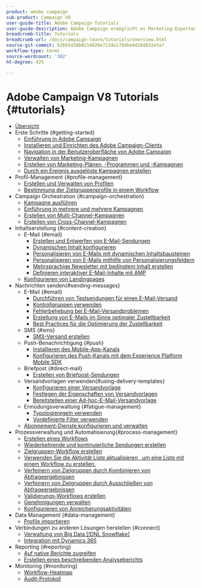 ```yaml
---
product: adobe campaign
sub-product: Campaign V8
user-guide-title: Adobe Campaign Tutorials
user-guide-description: Adobe Campaign ermöglicht es Marketing-Experten, Kundenerlebnisse übergreifend zu gestalten und bietet eine Umgebung für die visuelle Kampagnenorchestrierung, Interaktionsverwaltung in Echtzeit und die kanalübergreifende Ausführung.
breadcrumb-title: Tutorials
breadcrumb-url: /docs/campaign-learn/tutorials/overview.html
source-git-commit: 626b5430b0214926e7134a178dbe4d10d832e5a7
workflow-type: tm+mt
source-wordcount: '302'
ht-degree: 42%

---
```



# Adobe Campaign V8 Tutorials {#tutorials}

+ [Übersicht](/help/overview.md)
+ Erste Schritte {#getting-started}
   + [Einführung in Adobe Campaign](/help/getting-started/introduction-to-adobe-campaign.md)
   + [Installieren und Einrichten des Adobe Campaign-Clients](/help/getting-started/install-and-setup-the-adobe-campaign-client.md)
   + [Navigation in der Benutzeroberfläche von Adobe Campaign ](/help/getting-started/explore-the-adobe-campaign-user-interface.md)
   + [Verwalten von Marketing-Kampagnen](/help/getting-started/manage-marketing-campaigns.md)
   + [Erstellen von Marketing-Plänen, -Programmen und -Kampagnen](/help/getting-started/create-a-marketing-plan-programs-and-campaigns.md)
   + [Durch ein Ereignis ausgelöste Kampagnen erstellen](/help/getting-started/create-event-triggered-campaigns.md)
+ Profil-Management {#profile-management}
   + [Erstellen und Verwalten von Profilen](/help/profile-management/create-and-manage-profiles.md)
   + [Bestimmung der Zielgruppenprofile in einem Workflow](/help/profile-management/target-profiles-in-a-workflow.md)
+ Campaign Orchestration {#campaign-orchestration}
   + [Kampagne ausführen](/help/orchestrate-campaigns/execute-a-campaign.md)
   + [Einführung in mehrere und mehrere Kampagnen](/help/orchestrate-campaigns/introduction-to-cross-and-multi-channel-campaigns.md)
   + [Erstellen von Multi-Channel-Kampagnen](/help/orchestrate-campaigns/multi-channel-campaigns.md)
   + [Erstellen von Cross-Channel-Kampagnen](/help/orchestrate-campaigns/cross-channel-campaigns.md)
+ Inhaltserstellung {#content-creation}
   + E-Mail {#email}
      + [Erstellen und Entwerfen von E-Mail-Sendungen](/help/content-creation/create-and-design-email-deliveries.md)
      + [Dynamischen Inhalt konfigurieren](/help/content-creation/configure-dynamic-content.md)
      + [Personalisieren von E-Mails mit dynamischen Inhaltsbausteinen](/help/content-creation/personalize-using-dynamic-content-blocks.md)
      + [Personalisieren von E-Mails mithilfe von Personalisierungsfeldern](/help/content-creation/personalize-emails-using-personalization-fields.md)
      + [Mehrsprachige Newsletter mit bedingtem Inhalt erstellen](/help/content-creation/create-a-multilingual-newsletter-using-conditional-content.md)
      + [Definieren interaktiver E-Mail-Inhalte mit AMP](/help/content-creation/design-interactive-email-content-with-amp.md)
   + [Konfigurieren von Landingpages](/help/content-creation/configure-landingpages.md)
+ Nachrichten senden{#sending-messages}
   + E-Mail {#email}
      + [Durchführen von Testsendungen für einen E-Mail-Versand ](/help/send-messages/email/send-and-validate-proofs.md)
      + [Kontrollgruppen verwenden](/help/send-messages/email/use-control-groups.md)
      + [Fehlerbehebung bei E-Mail-Versandproblemen](/help/send-messages/email/troubleshoot-email-delivery-issues.md)
      + [Erstellung von E-Mails im Sinne optimaler Zustellbarkeit](/help/send-messages/email/design-emails-for-deliverability.md)
      + [Best Practices für die Optimierung der Zustellbarkeit](https://experienceleague.adobe.com/docs/deliverability-learn/deliverability-best-practice-guide/introduction.html?lang=de)
   + SMS {#sms}
      + [SMS-Versand erstellen](/help/send-messages/mobile/create-a-sms-delivery.md)
   + Push-Benachrichtigung {#push}
      + [Installieren des Mobile-App-Kanals](/help/send-messages/mobile/install-the-mobile-app.md)
      + [Konfigurieren des Push-Kanals mit dem Experience Platform Mobile SDK](/help/send-messages/mobile/configure-push-using-aep-mobile-sdk.md)
   + Briefpost {#direct-mail}
      + [Erstellen von Briefpost-Sendungen](/help/send-messages/direct-mail/create-direct-mail-deliveries.md)
   + Versandvorlagen verwenden{#using-delivery-templates}
      + [Konfigurieren einer Versandvorlage](/help/send-messages/use-delivery-templates/configure-a-delivery-template.md)
      + [Festlegen der Eigenschaften von Versandvorlagen](/help/send-messages/use-delivery-templates/set-delivery-template-properties.md)
      + [Bereitstellen einer Ad-hoc-E-Mail-Versandvorlage](/help/send-messages/use-delivery-templates/deploy-ad-hoc-email-delivery-template.md)
   + Ermüdungsverwaltung {#fatigue-management}
      + [Typologieregeln verwenden](/help/send-messages/fatigue-management/typology-rules-for-fatigue-management.md)
      + [Vordefinierte Filter verwenden](/help/send-messages/fatigue-management/fatigue-management-using-filters.md)
   + [Abonnement-Dienste konfigurieren und verwalten](/help/send-messages/configure-and-manage-subscription-services.md)
+ Prozessverwaltung und Automatisierung{#process-management}
   + [Erstellen eines Workflows](/help/process-management/create-a-workflow.md)
   + [Wiederkehrende und kontinuierliche Sendungen erstellen](/help/process-management/recurring-deliveries.md)
   + [Zielgruppen-Workflow erstellen](/help/process-management/create-a-targeting-workflow.md)
   + [Verwenden Sie die Aktivität Liste aktualisieren , um eine Liste mit einem Workflow zu erstellen.](/help/process-management/use-the-update-list-activity.md)
   + [Verfeinern von Zielgruppen durch Kombinieren von Abfrageergebnissen](/help/process-management/refine-targets-by-combining-query-results.md)
   + [Verfeinern von Zielgruppen durch Ausschließen von Abfrageergebnissen](/help/process-management/refine-targets-by-excluding-query-results.md)
   + [Validierungs-Workflows erstellen](/help/process-management/create-validation-workflows.md)
   + [Genehmigungen verwalten](/help/process-management/manage-approvals.md)
   + [Konfigurieren von Anreicherungsaktivitäten](/help/process-management/enrichment-activity.md)
+ Data Management {#data-management}
   + [Profile importieren](/help/data-management/import-profiles.md)
+ Verbindungen zu anderen Lösungen herstellen {#connect}
   + [Verwaltung von Big Data [!DNL Snowflake]](/help/connect/big-data-segmentation-on-snowflake.md)
   + [Integration mit Dynamics 365](/help/connect/dynamics365-integration.md)
+ Reporting {#reporting}
   + [Auf native Berichte zugreifen](/help/reporting/access-built-in-reports.md)
   + [Erstellen eines beschreibenden Analyseberichts](/help/reporting/generate-a-descriptive-analysis-report.md)
+ Monitoring   {#monitoring}
   + [Workflow-Heatmap](/help/monitoring/workflow-heatmap.md)
   + [Audit-Protokoll](/help/monitoring/audit-trail.md)

